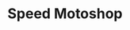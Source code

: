 ---
title: "Speed Motoshop"
url: /san-salvador/speed-motoshop-bulevar-sergio-viera-de-mello/
shop: general
---
